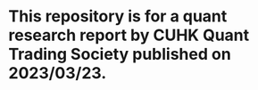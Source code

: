 # This repository is for a quant research report by CUHK Quant Trading Society published on 2023/03/23.
